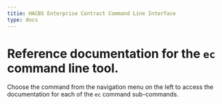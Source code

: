 ```yaml
---
titie: HACBS Enterprise Contract Command Line Interface
type: docs
---
```


# Reference documentation for the `ec` command line tool.

Choose the command from the navigation menu on the left to access the
documentation for each of the `ec` command sub-commands.
